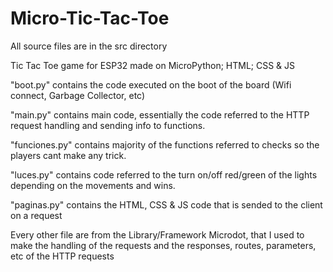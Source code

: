 # Micro-Tic-Tac-Toe
All source files are in the src directory

Tic Tac Toe game for ESP32 made on MicroPython; HTML; CSS & JS

"boot.py" contains the code executed on the boot of the board (Wifi connect, Garbage Collector, etc)

"main.py" contains main code, essentially the code referred to the HTTP request handling and sending info to functions.

"funciones.py" contains majority of the functions referred to checks so the players cant make any trick.

"luces.py" contains code referred to the turn on/off red/green of the lights depending on the movements and wins.

"paginas.py" contains the HTML, CSS & JS code that is sended to the client on a request

Every other file are from the Library/Framework Microdot, that I used to make the handling of the requests and the responses, routes, parameters, etc of the HTTP requests
